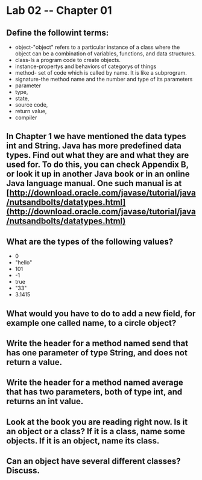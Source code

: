 # Lab 02 -- Chapter 01

## Define the followint terms:
* object-"object" refers to a particular instance of a class where the object can be a combination of variables, functions, and data structures.
* class-Is a program code to create objects.
* instance-propertys and behaviors of categorys of things
* method- set of code which is called by name. It is like a subprogram.
* signature-the method name and the number and type of its parameters
* parameter
* type,
* state,
* source code,
* return value,
* compiler

## In Chapter 1 we have mentioned the data types int and String. Java has more predefined data types. Find out what they are and what they are used for. To do this, you can check Appendix B, or look it up in another Java book or in an online Java language manual. One such manual is at [http://download.oracle.com/javase/tutorial/java/nutsandbolts/datatypes.html](http://download.oracle.com/javase/tutorial/java/nutsandbolts/datatypes.html)

## What are the types of the following values?

* 0
* "hello"
* 101
* -1
* true
* "33"
* 3.1415

## What would you have to do to add a new field, for example one called name, to a circle object?

## Write the header for a method named send that has one parameter of type String, and does not return a value.

## Write the header for a method named average that has two parameters, both of type int, and returns an int value.

## Look at the book you are reading right now. Is it an object or a class? If it is a class, name some objects. If it is an object, name its class.

## Can an object have several different classes? Discuss.
